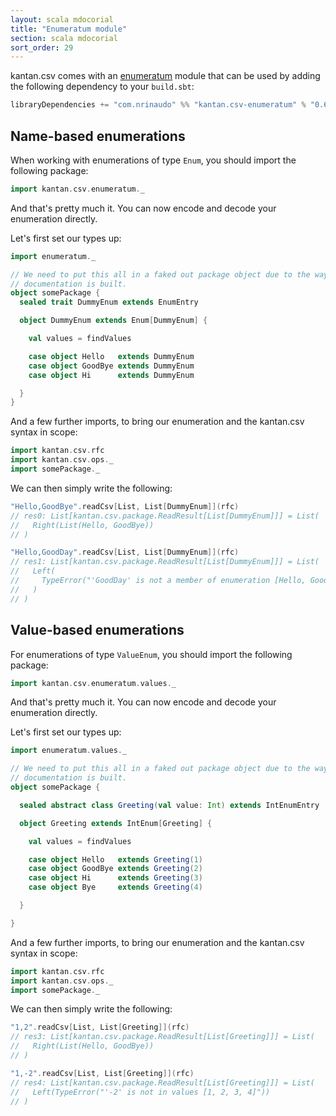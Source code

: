 ```yaml
---
layout: scala mdocorial
title: "Enumeratum module"
section: scala mdocorial
sort_order: 29
---
```


kantan.csv comes with an [enumeratum](https://github.com/lloydmeta/enumeratum) module that can be used
by adding the following dependency to your `build.sbt`:

```scala
libraryDependencies += "com.nrinaudo" %% "kantan.csv-enumeratum" % "0.6.1-SNAPSHOT"
```

## Name-based enumerations

When working with enumerations of type `Enum`, you should import the following package:

```scala
import kantan.csv.enumeratum._
```

And that's pretty much it. You can now encode and decode your enumeration directly.

Let's first set our types up:

```scala
import enumeratum._

// We need to put this all in a faked out package object due to the way
// documentation is built.
object somePackage {
  sealed trait DummyEnum extends EnumEntry

  object DummyEnum extends Enum[DummyEnum] {

    val values = findValues

    case object Hello   extends DummyEnum
    case object GoodBye extends DummyEnum
    case object Hi      extends DummyEnum

  }
}
```

And a few further imports, to bring our enumeration and the kantan.csv syntax in scope:

```scala
import kantan.csv.rfc
import kantan.csv.ops._
import somePackage._
```


We can then simply write the following:

```scala
"Hello,GoodBye".readCsv[List, List[DummyEnum]](rfc)
// res0: List[kantan.csv.package.ReadResult[List[DummyEnum]]] = List(
//   Right(List(Hello, GoodBye))
// )

"Hello,GoodDay".readCsv[List, List[DummyEnum]](rfc)
// res1: List[kantan.csv.package.ReadResult[List[DummyEnum]]] = List(
//   Left(
//     TypeError("'GoodDay' is not a member of enumeration [Hello, GoodBye, Hi]")
//   )
// )
```


## Value-based enumerations

For enumerations of type `ValueEnum`, you should import the following package:

```scala
import kantan.csv.enumeratum.values._
```

And that's pretty much it. You can now encode and decode your enumeration directly.

Let's first set our types up:

```scala
import enumeratum.values._

// We need to put this all in a faked out package object due to the way
// documentation is built.
object somePackage {

  sealed abstract class Greeting(val value: Int) extends IntEnumEntry

  object Greeting extends IntEnum[Greeting] {

    val values = findValues

    case object Hello   extends Greeting(1)
    case object GoodBye extends Greeting(2)
    case object Hi      extends Greeting(3)
    case object Bye     extends Greeting(4)

  }

}
```

And a few further imports, to bring our enumeration and the kantan.csv syntax in scope:

```scala
import kantan.csv.rfc
import kantan.csv.ops._
import somePackage._
```

We can then simply write the following:

```scala
"1,2".readCsv[List, List[Greeting]](rfc)
// res3: List[kantan.csv.package.ReadResult[List[Greeting]]] = List(
//   Right(List(Hello, GoodBye))
// )

"1,-2".readCsv[List, List[Greeting]](rfc)
// res4: List[kantan.csv.package.ReadResult[List[Greeting]]] = List(
//   Left(TypeError("'-2' is not in values [1, 2, 3, 4]"))
// )
```

